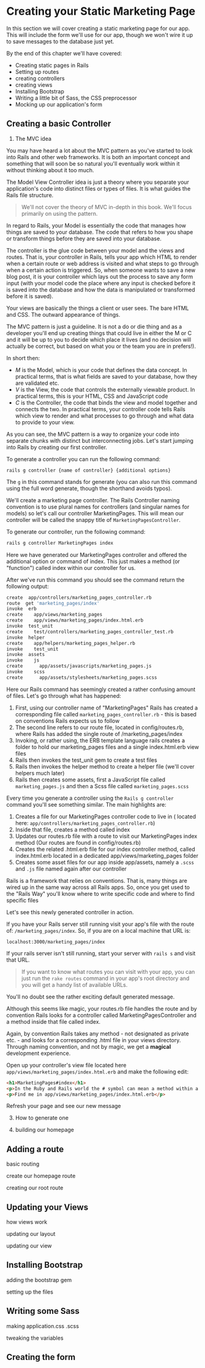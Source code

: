 # Creating your Static Marketing Page

In this section we will cover creating a static marketing page for our app. This will include the form we'll use for our app, though we won't wire it up to save messages to the database just yet.

By the end of this chapter we'll have covered:

- Creating static pages in Rails
- Setting up routes
- creating controllers
- creating views
- Installing Bootstrap
- Writing a little bit of Sass, the CSS preprocessor
- Mocking up our application's form

## Creating a basic Controller

1. The MVC idea

You may have heard a lot about the MVC pattern as you've started to look into Rails and other web frameworks. It is both an important concept and something that will soon be so natural you'll eventually work within it without thinking about it too much.

The Model View Controller idea is just a theory where you separate your application's code into distinct files or types of files. It is what guides the Rails file structure.

> We'll not cover the theory of MVC in-depth in this book. We'll focus primarily on using the pattern. 

In regard to Rails, your Model is essentially the code that manages how things are saved to your database. The code that refers to how you shape or transform things before they are saved into your database.

The controller is the glue code between your model and the views and routes. That is, your controller in Rails, tells your app which HTML to render when a certain route or web address is visited and what steps to go through when a certain action is triggered. So, when someone wants to save a new blog post, it is your controller which lays out the process to save any form input (with your model code the place where any input is checked before it is saved into the database and how the data is manipulated or transformed before it is saved).

Your views are basically the things a client or user sees. The bare HTML and CSS. The outward appearance of things.

The MVC pattern is just a guideline. It is not a do or die thing and as a developer you'll end up creating things that could live in either the M or C and it will be up to you to decide which place it lives (and no decision will actually be correct, but based on what you or the team you are in prefers!).

In short then:

+ _M_ is the Model, which is your code that defines the data concept. In practical terms, that is what fields are saved to your database, how they are validated etc.
+ _V_ is the View, the code that controls the externally viewable product. In practical terms, this is your HTML, CSS and JavaScript code
+ _C_ is the Controller, the code that binds the view and model together and connects the two. In practical terms, your controller code tells Rails which view to render and what processes to go through and what data to provide to your view.

As you can see, the MVC pattern is a way to organize your code into separate chunks with distinct but interconnecting jobs. Let's start jumping into Rails by creating our first controller.

To generate a controller you can run the following command:

```
rails g controller {name of controller} {additional options}
```

The `g` in this command stands for generate (you can also run this command using the full word generate, though the shorthand avoids typos).

We'll create a marketing page controller. The Rails Controller naming convention is to use plural names for controllers (and singular names for models) so let's call our controller MarketingPages. This will mean our controller will be called the snappy title of `MarketingPagesController`.

To generate our controller, run the following command:

```sh
rails g controller MarketingPages index
```

Here we have generated our MarketingPages controller and offered the additional option or command of index. This just makes a method (or "function") called index within our controller for us.

After we've run this command you should see the command return the following output:

```sh
create  app/controllers/marketing_pages_controller.rb                                                                                                        
route  get 'marketing_pages/index'                                                                                                                          
invoke  erb                                                                                                                                                  
create    app/views/marketing_pages                                                                                                                          
create    app/views/marketing_pages/index.html.erb                                                                                                           
invoke  test_unit                                                                                                                                            
create    test/controllers/marketing_pages_controller_test.rb                                                                                                
invoke  helper                                                                                                                                               
create    app/helpers/marketing_pages_helper.rb                                                                                                              
invoke    test_unit                                                                                                                                          
invoke  assets                                                                                                                                               
invoke    js                                                                                                                                                 
create      app/assets/javascripts/marketing_pages.js                                                                                                        
invoke    scss                                                                                                                                               
create      app/assets/stylesheets/marketing_pages.scss 
```

Here our Rails command has seemingly created a rather confusing amount of files. Let's go through what has happened:

1. First, using our controller name of "MarketingPages" Rails has created a corresponding file called `marketing_pages_controller.rb` - this is based on conventions Rails expects us to follow
2. The second line refers to our route file, located in config/routes.rb, where Rails has added the single route of /marketing_pages/index
3. Invoking, or rather using, the ERB template language rails creates a folder to hold our marketing_pages files and a single index.html.erb view files
4. Rails then invokes the test_unit gem to create a test files
5. Rails then invokes the helper method to create a helper file (we'll cover helpers much later)
6. Rails then creates some assets, first a JavaScript file called `marketing_pages.js` and then a Scss file called `marketing_pages.scss`

Every time you generate a controller using the ```Rails g controller``` command you'll see something similar. The main highlights are:

1. Creates a file for our MarketingPages controller code to live in ( located here: `app/controllers/marketing_pages_controller.rb`)
2. Inside that file, creates a method called index
3. Updates our routes.rb file with a route to visit our MarketingPages index method (Our routes are found in config/routes.rb)
4. Creates the related .html.erb file for our index controller method, called index.html.erb located in a dedicated app/views/marketing_pages folder
5. Creates some asset files for our app inside app/assets, namely a `.scss` and `.js` file named again after our controller

Rails is a framework that relies on conventions. That is, many things are wired up in the same way across all Rails apps. So, once you get used to the "Rails Way" you'll know where to write specific code and where to find specific files

Let's see this newly generated controller in action.

If you have your Rails server still running visit your app's file with the route of: `/marketing_pages/index`. So, if you are on a local machine that URL is:

```
localhost:3000/marketing_pages/index
```

If your rails server isn't still running, start your server with `rails s` and visit that URL.

> If you want to know what routes you can visit with your app, you can just run the `rake routes` command in your app's root directory and you will get a handy list of available URLs.

You'll no doubt see the rather exciting default generated message. 

Although this seems like magic, your routes.rb file handles the route and by convention Rails looks for a controller called MarketingPagesController and a method inside that file called index.

Again, by convention Rails takes any method - not designated as private etc. - and looks for a corresponding .html file in your views directory. Through naming convention, and not by magic, we get a __magical__ development experience.

Open up your controller's view file located here `app/views/marketing_pages/index.html.erb` and make the following edit:

```html
<h1>MarketingPages#index</h1>
<p>In the Ruby and Rails world the # symbol can mean a method within a class</p>
<p>Find me in app/views/marketing_pages/index.html.erb</p>
```

Refresh your page and see our new message



3. How to generate one

4. building our homepage

## Adding a route

basic routing

create our homepage route

creating our root route

## Updating your Views

how views work

updating our layout

updating our view

## Installing Bootstrap

adding the bootstrap gem

setting up the files

## Writing some Sass

making application.css .scss

tweaking the variables

## Creating the form

